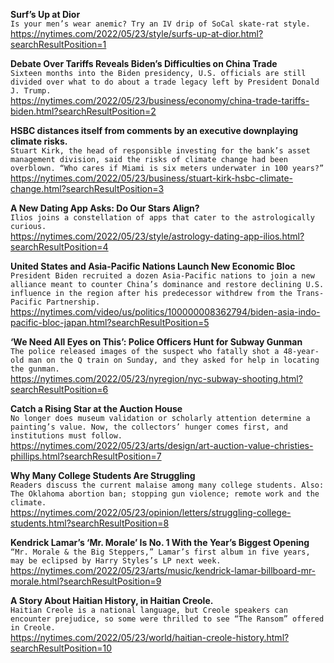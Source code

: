 **Surf’s Up at Dior**\
`Is your men’s wear anemic? Try an IV drip of SoCal skate-rat style.`\
https://nytimes.com/2022/05/23/style/surfs-up-at-dior.html?searchResultPosition=1

**Debate Over Tariffs Reveals Biden’s Difficulties on China Trade**\
`Sixteen months into the Biden presidency, U.S. officials are still divided over what to do about a trade legacy left by President Donald J. Trump.`\
https://nytimes.com/2022/05/23/business/economy/china-trade-tariffs-biden.html?searchResultPosition=2

**HSBC distances itself from comments by an executive downplaying climate risks.**\
`Stuart Kirk, the head of responsible investing for the bank’s asset management division, said the risks of climate change had been overblown. “Who cares if Miami is six meters underwater in 100 years?”`\
https://nytimes.com/2022/05/23/business/stuart-kirk-hsbc-climate-change.html?searchResultPosition=3

**A New Dating App Asks: Do Our Stars Align?**\
`Ilios joins a constellation of apps that cater to the astrologically curious.`\
https://nytimes.com/2022/05/23/style/astrology-dating-app-ilios.html?searchResultPosition=4

**United States and Asia-Pacific Nations Launch New Economic Bloc**\
`President Biden recruited a dozen Asia-Pacific nations to join a new alliance meant to counter China’s dominance and restore declining U.S. influence in the region after his predecessor withdrew from the Trans-Pacific Partnership.`\
https://nytimes.com/video/us/politics/100000008362794/biden-asia-indo-pacific-bloc-japan.html?searchResultPosition=5

**‘We Need All Eyes on This’: Police Officers Hunt for Subway Gunman**\
`The police released images of the suspect who fatally shot a 48-year-old man on the Q train on Sunday, and they asked for help in locating the gunman.`\
https://nytimes.com/2022/05/23/nyregion/nyc-subway-shooting.html?searchResultPosition=6

**Catch a Rising Star at the Auction House**\
`No longer does museum validation or scholarly attention determine a painting’s value. Now, the collectors’ hunger comes first, and institutions must follow.`\
https://nytimes.com/2022/05/23/arts/design/art-auction-value-christies-phillips.html?searchResultPosition=7

**Why Many College Students Are Struggling**\
`Readers discuss the current malaise among many college students. Also: The Oklahoma abortion ban; stopping gun violence; remote work and the climate.`\
https://nytimes.com/2022/05/23/opinion/letters/struggling-college-students.html?searchResultPosition=8

**Kendrick Lamar’s ‘Mr. Morale’ Is No. 1 With the Year’s Biggest Opening**\
`“Mr. Morale & the Big Steppers,” Lamar’s first album in five years, may be eclipsed by Harry Styles’s LP next week.`\
https://nytimes.com/2022/05/23/arts/music/kendrick-lamar-billboard-mr-morale.html?searchResultPosition=9

**A Story About Haitian History, in Haitian Creole.**\
`Haitian Creole is a national language, but Creole speakers can encounter prejudice, so some were thrilled to see “The Ransom” offered in Creole.`\
https://nytimes.com/2022/05/23/world/haitian-creole-history.html?searchResultPosition=10

